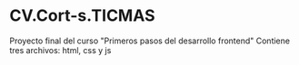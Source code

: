# CV.Cort-s.TICMAS
Proyecto final del curso "Primeros pasos del desarrollo frontend"
Contiene tres archivos: html, css y js
